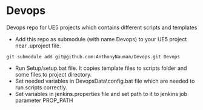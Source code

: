 # Devops
Devops repo for UE5 projects which contains different scripts and templates

 - Add this repo as submodule (with name Devops) to your UE5 project near .uproject file.
```
git submodule add git@github.com:AnthonyNauman/Devops.git Devops
```
 - Run Setup/setup.bat file. It copies template files to scripts folder and some files to project directory.
 - Set needed variables in DevopsData\config.bat file which are needed to run scripts correctly.
 - Set variables in jenkins.properties file and set path to it to jenkins job parameter PROP_PATH
